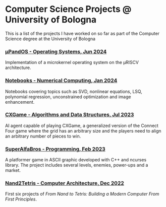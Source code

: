 # Computer Science Projects @ University of Bologna
This is a list of the projects I have worked on so far as part of the Computer Science degree at the University of Bologna

### [µPandOS - Operating Systems, Jun 2024](https://github.com/maforn/microPandOS)
Implementation of a microkernel operating system on the µRISCV architecture.

### [Notebooks - Numerical Computing, Jan 2024](https://github.com/mattiaferrarini/Numerical-Computing)
Notebooks covering topics such as SVD, nonlinear equations, LSQ, polynomial regression, unconstrained optimization and image enhancement.

### [CXGame - Algorithms and Data Structures, Jul 2023](https://github.com/maforn/CXGame) 
AI agent capable of playing CXGame, a generalized version of the Connect Four game where the grid has an arbitrary size and the players need to align an arbitrary number of pieces to win. 

### [SuperAlfaBros - Programming, Feb 2023](https://github.com/maforn/SuperAlfaBros)
A platformer game in ASCII graphic developed with C++ and ncurses library.
The project includes several levels, enemies, power-ups and a market.

### [Nand2Tetris - Computer Architecture, Dec 2022](https://github.com/mattiaferrarini/Nand2Tetris)
First six projects of _From Nand to Tetris: Building a Modern Computer From First Principles_.
